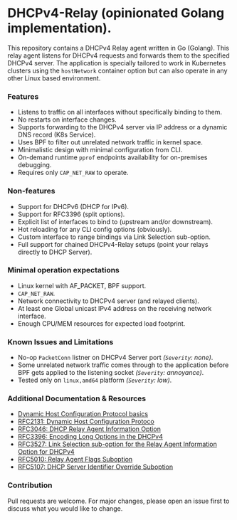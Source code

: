 # DHCPv4-Relay (opinionated Golang implementation).

This repository contains a DHCPv4 Relay agent written in Go (Golang). This relay agent listens for DHCPv4 requests and forwards them to the specified DHCPv4 server. The application is specially tailored to work in Kubernetes clusters using the `hostNetwork` container option but can also operate in any other Linux based environment.

### Features

- Listens to traffic on all interfaces without specifically binding to them.
- No restarts on interface changes.
- Supports forwarding to the DHCPv4 server via IP address or a dynamic DNS record (K8s Service).
- Uses BPF to filter out unrelated network traffic in kernel space.
- Minimalistic design with minimal configuration from CLI.
- On-demand runtime `pprof` endpoints availability for on-premises debugging.
- Requires only `CAP_NET_RAW` to operate.

### Non-features

- Support for DHCPv6 (DHCP for IPv6).
- Support for RFC3396 (split options).
- Explicit list of interfaces to bind to (upstream and/or downstream).
- Hot reloading for any CLI config options (obviously).
- Custom interface to range bindings via Link Selection sub-option.
- Full support for chained DHCPv4-Relay setups (point your relays directly to DHCP Server).

### Minimal operation expectations

- Linux kernel with AF_PACKET, BPF support.
- `CAP_NET_RAW`.
- Network connectivity to DHCPv4 server (and relayed clients).
- At least one Global unicast IPv4 address on the receiving network interface.
- Enough CPU/MEM resources for expected load footprint.

### Known Issues and Limitations

- No-op `PacketConn` listner on DHCPv4 Server port *(`Severity`: none)*.
- Some unrelated network traffic comes through to the application before BPF gets applied to the listening socket *(`Severity`: annoyance)*.
- Tested only on `linux,amd64` platform *(`Severity`: low)*.

### Additional Documentation & Resources

- [Dynamic Host Configuration Protocol basics](https://learn.microsoft.com/en-us/windows-server/troubleshoot/dynamic-host-configuration-protocol-basics)
- [RFC2131: Dynamic Host Configuration Protoco](https://www.rfc-editor.org/rfc/rfc2131.html)
- [RFC3046: DHCP Relay Agent Information Option](https://www.rfc-editor.org/rfc/rfc3046.html)
- [RFC3396: Encoding Long Options in the DHCPv4](https://www.rfc-editor.org/rfc/rfc3396.html)
- [RFC3527: Link Selection sub-option for the Relay Agent Information Option for DHCPv4](https://www.rfc-editor.org/rfc/rfc3527.html)
- [RFC5010: Relay Agent Flags Suboption](https://www.rfc-editor.org/rfc/rfc5010.html)
- [RFC5107: DHCP Server Identifier Override Suboption](https://www.rfc-editor.org/rfc/rfc5107.html)

### Contribution

Pull requests are welcome. For major changes, please open an issue first to discuss what you would like to change.
